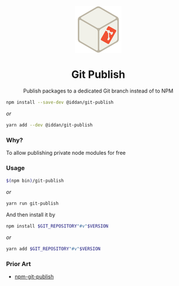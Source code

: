 <center>
  <img src="assets/git-publish.png" height="128" />
  <h1>Git Publish</h1>
  <p>Publish packages to a dedicated Git branch instead of to NPM</p>
</center>

```bash
npm install --save-dev @iddan/git-publish
```

_or_

```bash
yarn add --dev @iddan/git-publish
```

### Why?

To allow publishing private node modules for free

### Usage

```bash
$(npm bin)/git-publish
```

_or_

```bash
yarn run git-publish
```

And then install it by

```bash
npm install $GIT_REPOSITORY"#v"$VERSION
```

_or_

```bash
yarn add $GIT_REPOSITORY"#v"$VERSION
```

### Prior Art

* [npm-git-publish](https://github.com/theoy/npm-git-publish)
